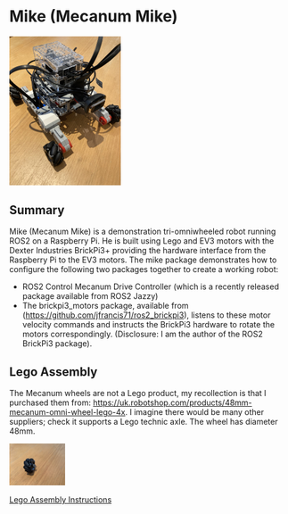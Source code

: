 # Mike (Mecanum Mike)

<img src=./images/final_assembly/step_5.jpg width=200>

## Summary

Mike (Mecanum Mike) is a demonstration tri-omniwheeled robot running ROS2 on a Raspberry Pi. He is built using Lego and EV3 motors with the Dexter Industries BrickPi3+ providing the hardware interface from the Raspberry Pi to the EV3 motors. The mike package demonstrates how to configure the following two packages together to create a working robot:

- ROS2 Control Mecanum Drive Controller (which is a recently released package available from ROS2 Jazzy)
- The brickpi3_motors package, available from (https://github.com/jfrancis71/ros2_brickpi3), listens to these motor velocity commands and instructs the BrickPi3 hardware to rotate the motors correspondingly.
(Disclosure: I am the author of the ROS2 BrickPi3 package).


## Lego Assembly

The Mecanum wheels are not a Lego product, my recollection is that I purchased them from: https://uk.robotshop.com/products/48mm-mecanum-omni-wheel-lego-4x. I imagine there would be many other suppliers; check it supports a Lego technic axle. The wheel has diameter 48mm.

<img src=./images/mecanum_wheel.jpg width=100>

[Lego Assembly Instructions](./lego_assembly/README.md)
